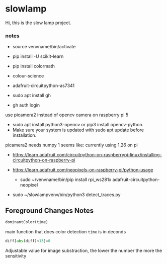 # slowlamp
Hi, this is the slow lamp project. 

### notes
- source venvname/bin/activate
- pip install -U scikit-learn
- pip install colormath
- colour-science
- adafruit-circuitpython-as7341


- sudo apt install gh
- gh auth login

use picamera2 instead of opencv camera on raspberry pi 5

- sudo apt install python3-opencv or pip3 install opencv-python. 
- Make sure your system is updated with sudo apt update before installation.


picamera2 needs numpy 1 seems like: currently using 1.26 on pi

- https://learn.adafruit.com/circuitpython-on-raspberrypi-linux/installing-circuitpython-on-raspberry-pi
- https://learn.adafruit.com/neopixels-on-raspberry-pi/python-usage
	- sudo ~/venvname/bin/pip install rpi_ws281x adafruit-circuitpython-neopixel


- sudo ~/slowlampvenv/bin/python3 detect_traces.py

## Foreground Changes Notes
```python 
dominantColor(time)
``` 
main function that does color detection `time` is in deconds

```python
diff[abs(diff)<13]=0
```
Adjustable value for image substraction, the lower the number the more the sensitivity


